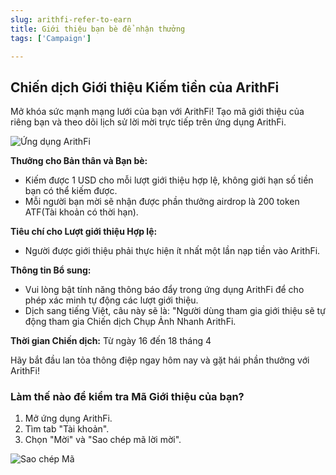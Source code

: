 ```yaml
---
slug: arithfi-refer-to-earn
title: Giới thiệu bạn bè để nhận thưởng 
tags: ['Campaign']

---
```


## Chiến dịch Giới thiệu Kiếm tiền của ArithFi

Mở khóa sức mạnh mạng lưới của bạn với ArithFi! Tạo mã giới thiệu của riêng bạn và theo dõi lịch sử lời mời trực tiếp trên ứng dụng ArithFi.

![Ứng dụng ArithFi](https://nftstorage.link/ipfs/bafybeifo53vsbpb7sy73sa3n7mh62kupmqn2ypkpgskub734s3wr6hln4i)

**Thưởng cho Bản thân và Bạn bè:**
- Kiếm được 1 USD cho mỗi lượt giới thiệu hợp lệ, không giới hạn số tiền bạn có thể kiếm được.
- Mỗi người bạn mời sẽ nhận được phần thưởng airdrop là 200 token ATF(Tài khoản có thời hạn).

**Tiêu chí cho Lượt giới thiệu Hợp lệ:**
- Người được giới thiệu phải thực hiện ít nhất một lần nạp tiền vào ArithFi.

**Thông tin Bổ sung:**
- Vui lòng bật tính năng thông báo đẩy trong ứng dụng ArithFi để cho phép xác minh tự động các lượt giới thiệu.
- Dịch sang tiếng Việt, câu này sẽ là: "Người dùng tham gia giới thiệu sẽ tự động tham gia Chiến dịch Chụp Ảnh Nhanh ArithFi.

**Thời gian Chiến dịch:** Từ ngày 16 đến 18 tháng 4

Hãy bắt đầu lan tỏa thông điệp ngay hôm nay và gặt hái phần thưởng với ArithFi!

### Làm thế nào để kiểm tra Mã Giới thiệu của bạn?

1. Mở ứng dụng ArithFi.
2. Tìm tab "Tài khoản".
3. Chọn "Mời" và "Sao chép mã lời mời".

![Sao chép Mã](https://nftstorage.link/ipfs/bafkreid6kfsv2mnoe7ph66wgmk57fsyteoetnedf6yslttsxag7lo6hxau)
